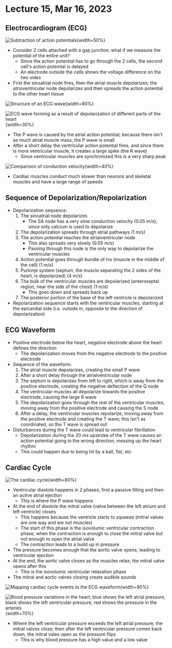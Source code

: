 # Lecture 15, Mar 16, 2023

## Electrocardiogram (ECG)

![Subtraction of action potentials](imgs/lec15_4.png){width=50%}

* Consider 2 cells attached with a gap junction; what if we measure the potential of the entire unit?
	* Since the action potential has to go through the 2 cells, the second cell's action potential is delayed
	* An electrode outside the cells shows the voltage difference on the two sides
* First the sinoatrial node fires, then the atrial muscle depolarizes; the atrioventricular node depolarizes and then spreads the action potential to the other heart tissue

![Structure of an ECG wave](imgs/lec15_1.png){width=80%}

![ECG wave forming as a result of depolarization of different parts of the heart](imgs/lec15_2.png){width=30%}

* The P wave is caused by the atrial action potential; because there isn't as much atrial muscle mass, the P wave is small
* After a short delay the ventricular action potential fires, and since there is more ventricular muscle, it creates a large spike (the R wave)
	* Since ventricular muscles are synchronized this is a very sharp peak

![Comparison of conduction velocity](imgs/lec15_3.png){width=40%}

* Cardiac muscles conduct much slower than neurons and skeletal muscles and have a large range of speeds

## Sequence of Depolarization/Repolarization

* Depolarization sequence:
	1. The sinoatrial node depolarizes
		* The SA node has a very slow conduction velocity (0.05 m/s), since only calcium is used to depolarize
	2. The depolarization spreads through atrial pathways (1 m/s)
	3. The action potential reaches the atrialventricular node
		* This also spreads very slowly (0.05 m/s)
		* Passing through this node is the only way to depolarize the ventricular muscles
	4. Action potential goes through bundle of his (muscle in the middle of the cell) (1 m/s)
	5. Purkinje system (septum, the muscle separating the 2 sides of the heart, is depolarized) (4 m/s)
	6. The bulk of the ventricular muscles are depolarized (anteroseptal region, near the side of the chest) (1 m/s)
		* This goes down and spreads back up
	7. The posterior portion of the base of the left ventricle is depolarized
* Repolarization sequence starts with the ventricular muscles, starting at the epicardial side (i.e. outside in, opposite to the direction of depolarization)

## ECG Waveform

* Positive electrode below the heart, negative electrode above the heart defines the direction
	* The depolarization moves from the negative electrode to the positive electrode
* Sequence of the waveform:
	1. The atrial muscle depolarizes, creating the small P wave
	2. After a short delay through the atrialventricular node
	3. The septum is depolarizes from left to right, which is away from the positive electrode, creating the negative deflection of the Q node
	4. The ventricular muscles all depolarize towards the positive electrode, causing the large R wave
	5. The depolarization goes through the rest of the ventricular muscles, moving away from the positive electrode and causing the S node
	6. After a delay, the ventricular muscles repolarize, moving away from the positive electrode and creating the T wave; this isn't as coordinated, so the T wave is spread out
* Disturbances during the T wave could lead to ventricular fibrillation
	* Depolarization during the 20 ms upstroke of the T wave causes an action potential going in the wrong direction, messing up the heart rhythm
	* This could happen due to being hit by a ball, fist, etc

## Cardiac Cycle

![The cardiac cycle](imgs/lec15_5.png){width=80%}

* Ventricular diastole happens in 2 phases, first a passive filling and then an active atrial ejection
	* This is where the P wave happens
* At the end of diastole the mitral valve (valve between the left atrium and left ventricle) closes
	* This happens because the ventricle starts to squeeze (mitral valves are one way and are not muscles)
	* The start of this phase is the isovolumic ventricular contraction phase, when the contraction is enough to close the mitral valve but not enough to open the atrial valve
	* The contraction leads to a build up in pressure
* The pressure becomes enough that the aortic valve opens, leading to ventricular ejection
* At the end, the aortic valve closes as the muscles relax; the mitral valve opens after this
	* This is the isovolumic ventricular relaxation phase
* The mitral and aortic valves closing create audible sounds

![Mapping cardiac cycle events to the ECG waveform](imgs/lec15_6.png){width=80%}

![Blood pressure variations in the heart; blue shows the left atrial pressure, black shows the left ventricular pressure, red shows the pressure in the arteries](imgs/lec15_7.png){width=70%}

* Where the left ventricular pressure exceeds the left atrial pressure, the mitral valves close; then after the left ventricular pressure comes back down, the mitral vales open as the pressure flips
	* This is why blood pressure has a high value and a low value


